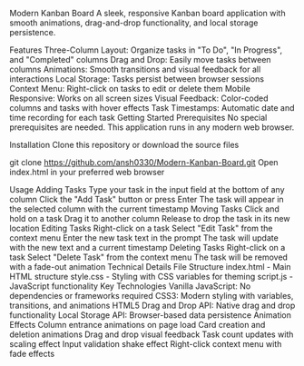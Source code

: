 Modern Kanban Board
A sleek, responsive Kanban board application with smooth animations, drag-and-drop functionality, and local storage persistence.

Features
Three-Column Layout: Organize tasks in "To Do", "In Progress", and "Completed" columns
Drag and Drop: Easily move tasks between columns
Animations: Smooth transitions and visual feedback for all interactions
Local Storage: Tasks persist between browser sessions
Context Menu: Right-click on tasks to edit or delete them
Mobile Responsive: Works on all screen sizes
Visual Feedback: Color-coded columns and tasks with hover effects
Task Timestamps: Automatic date and time recording for each task
Getting Started
Prerequisites
No special prerequisites are needed. This application runs in any modern web browser.

Installation
Clone this repository or download the source files

git clone https://github.com/ansh0330/Modern-Kanban-Board.git
Open index.html in your preferred web browser

Usage
Adding Tasks
Type your task in the input field at the bottom of any column
Click the "Add Task" button or press Enter
The task will appear in the selected column with the current timestamp
Moving Tasks
Click and hold on a task
Drag it to another column
Release to drop the task in its new location
Editing Tasks
Right-click on a task
Select "Edit Task" from the context menu
Enter the new task text in the prompt
The task will update with the new text and a current timestamp
Deleting Tasks
Right-click on a task
Select "Delete Task" from the context menu
The task will be removed with a fade-out animation
Technical Details
File Structure
index.html - Main HTML structure
style.css - Styling with CSS variables for theming
script.js - JavaScript functionality
Key Technologies
Vanilla JavaScript: No dependencies or frameworks required
CSS3: Modern styling with variables, transitions, and animations
HTML5 Drag and Drop API: Native drag and drop functionality
Local Storage API: Browser-based data persistence
Animation Effects
Column entrance animations on page load
Card creation and deletion animations
Drag and drop visual feedback
Task count updates with scaling effect
Input validation shake effect
Right-click context menu with fade effects

